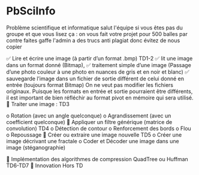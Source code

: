 # PbSciInfo
Problème scientifique et informatique
salut l'équipe si vous êtes pas du groupe et que vous lisez ça : on vous fait votre projet pour 500 balles
par contre faites gaffe l'admin a des trucs anti plagiat donc évitez de nous copier



✅ Lire et écrire une image (à partir d’un format .bmp) TD1-2
✅ lit une image dans un format donné (Bitmap),
✅ traitement simple d’une image (Passage d’une photo couleur à une photo en
nuances de gris et en noir et blanc)
✅ sauvegarde l’image dans un fichier de sortie différent de celui donné en entrée
(toujours format Bitmap)
On ne veut pas modifier les fichiers originaux.
Puisque les formats en entrée et sortie pourraient être différents, il est important de
bien réfléchir au format pivot en mémoire qui sera utilisé.
 Traiter une image : TD3

o Rotation (avec un angle quelconque)
o Agrandissement (avec un coefficient quelconque)
 Appliquer un filtre générique (matrice de convolution) TD4
o Détection de contour
o Renforcement des bords
o Flou
o Repoussage
 Créer ou extraire une image nouvelle TD5
o Créer une image décrivant une fractale
o Coder et Décoder une image dans une image (stéganographie)

 Implémentation des algorithmes de compression QuadTree ou Huffman TD6-TD7
 Innovation Hors TD
